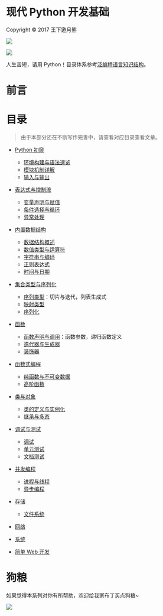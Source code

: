 # 现代 Python 开发基础

Copyright © 2017 王下邀月熊

![](https://camo.githubusercontent.com/322fefce6b2264d9ff2ad35ea5dcd4622e437b04/68747470733a2f2f696d672e736869656c64732e696f2f62616467652f4c6963656e73652d434325323042592d2d4e432d2d5341253230342e302d626c75652e737667)

![](https://camo.githubusercontent.com/d4e0f63e9613ee474a7dfdc23c240b9795712c96/68747470733a2f2f696d672e736869656c64732e696f2f62616467652f5052732d77656c636f6d652d627269676874677265656e2e737667)

人生苦短，请用 Python！目录体系参考[泛编程语言知识结构](https://parg.co/bt0)。

# 前言

# 目录

> 由于本部分还在不断写作完善中，请查看对应目录查看文章。

- [Python 初窥]()
    - [环境构建与语法速览]()
    - [模块机制详解]()
    - [输入与输出]()

- [表达式与控制流]()
    - [变量声明与赋值]()
    - [条件选择与循环]()
    - [异常处理]()

- [内置数据结构]()
    - [数据结构概述]()
    - [数值类型与运算符]()
    - [字符串与编码]()
    - [正则表达式]()
    - [时间与日期]()

- [集合类型与序列化]()
    - [序列类型]()：切片与迭代，列表生成式
    - [映射类型]()
    - [序列化]()

- [函数]()
    - [函数声明与调用]()：函数参数，递归函数定义
    - [迭代器与生成器]()
    - [装饰器]()    

- [函数式编程]()
    - [纯函数与不可变数据]()
    - [高阶函数]()

- [类与对象]()
    - [类的定义与实例化]()
    - [继承与多态]()

- [调试与测试]()
    - [调试]()
    - [单元测试]()
    - [文档测试]()

- [并发编程]()
    - [进程与线程]()
    - [异步编程]()

- [存储]()
    - [文件系统]()

- [网络]()

- [系统]()

- [简单 Web 开发]()

# 狗粮

如果觉得本系列对你有所帮助，欢迎给我家布丁买点狗粮~

![](https://github.com/wxyyxc1992/OSS/blob/master/2017/8/1/Buding.jpg?raw=true)